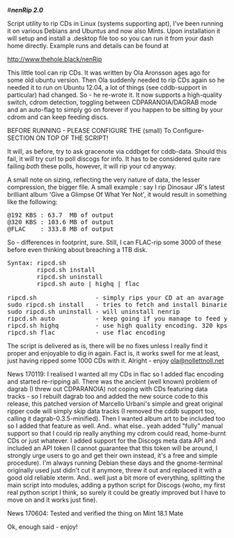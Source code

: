 #***nenRip 2.0***

Script utility to rip CDs in Linux (systems supporting apt), I've been running it on various Debians and Ubuntus and now also Mints. Upon installation it will setup and install a .desktop file too so you can run it from your dash home directly. Example runs and details can be found at

http://www.thehole.black/nenRip

This little tool can rip CDs. It was written by Ola Aronsson ages ago for some old ubuntu version. Then Ola suddenly needed to rip CDs again so he needed it to run on Ubuntu 12.04, a lot of things (see cddb-support in particular) had changed. So - he re-wrote it. It now supports a high-quality switch, cdrom detection, toggling between CDPARANOIA/DAGRAB mode and an auto-flag to simply go on forever if you happen to be sitting by your cdrom and can keep feeding discs.

BEFORE RUNNING - PLEASE CONFIGURE THE (small) To Configure-SECTION ON TOP OF THE SCRIPT!

It will, as before, try to ask gracenote via cddbget for cddb-data. Should this fail, it will try curl to poll discogs for info. It has to be considered quite rare failing _both_ these polls, however, it will rip your cd anyway.

A small note on sizing, reflecting the very nature of data, the lesser compression, the bigger file. A small example : say I rip Dinosaur JR's latest brilliant album 'Give a Glimpse Of What Yer Not', it would result in something like the following:

<pre>
@192 KBS : 63.7  MB of output
@320 KBS : 103.6 MB of output
@FLAC    : 333.8 MB of output
</pre>

So - differences in footprint, sure. Still, I can FLAC-rip some 3000 of these before even thinking about breaching a 1TB disk.

<pre>
Syntax: ripcd.sh
        ripcd.sh install
        ripcd.sh uninstall
        ripcd.sh auto | highq | flac

ripcd.sh                - simply rips your CD at an avarage 160-200 kps
sudo ripcd.sh install   - tries to fetch and install binaries needed
sudo ripcd.sh uninstall - will uninstall nenrip
ripcd.sh auto           - keep going if you manage to feed your cdrom during mp3-decoding
ripcd.sh highq          - use high quality encoding. 320 kps default or higher.
ripcd.sh flac           - use flac encoding
</pre>

The script is delivered as is, there will be no fixes unless I really find it proper and enjoyable to dig in again. Fact is, it works swell for me at least, just having ripped some 1000 CDs with it. Alright - enjoy ola@nollettnoll.net


News 170119: 
I realised I wanted all my CDs in flac so I added flac encoding and started re-ripping all. There was the ancient (well known) problem of dagrab (I threw out CDPARANOIA) not coping with CDs featuring data tracks - so I rebuilt dagrab too and added the new source code to this release, this patched version of Marcello Urbani's simple and great original ripper code will simply skip data tracks (I removed the cddb support too, calling it dagrab-0.3.5-minified). Then I wanted album art to be included too so I added that feature as well. And.. what else.. yeah added "fully" manual support so that I could rip really anything my cdrom could read, home-burnt CDs or just whatever. I added support for the Discogs meta data API and included an API token (I cannot guarantee  that this token will be around, I strongly urge users to go and get their own instead, it's a free and simple procedure). I'm always running Debian these days and the gnome-terminal originally used just didn't cut it anymore, threw it out and replaced it with a good old reliable xterm. And.. well just a bit more of everything, splitting the main script into modules, adding a python script for Discogs (woho, my first real python script I think, so surely it could be greatly improved but I have to move on and it works just fine).

News 170604:
Tested and verified the thing on Mint 18.1 Mate

Ok, enough said - enjoy!
